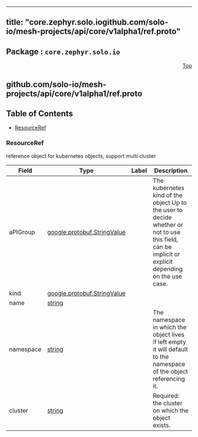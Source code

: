 
---
title: "core.zephyr.solo.iogithub.com/solo-io/mesh-projects/api/core/v1alpha1/ref.proto"
---

## Package : `core.zephyr.solo.io`



<a name="top"></a>

<a name="API Reference for github.com/solo-io/mesh-projects/api/core/v1alpha1/ref.proto"></a>
<p align="right"><a href="#top">Top</a></p>

## github.com/solo-io/mesh-projects/api/core/v1alpha1/ref.proto


## Table of Contents
  - [ResourceRef](#core.zephyr.solo.io.ResourceRef)







<a name="core.zephyr.solo.io.ResourceRef"></a>

### ResourceRef
reference object for kubernetes objects, support multi cluster


| Field | Type | Label | Description |
| ----- | ---- | ----- | ----------- |
| aPIGroup | [google.protobuf.StringValue](#google.protobuf.StringValue) |  | The kubernetes kind of the object Up to the user to decide whether or not to use this field, can be implicit or explicit depending on the use case. |
| kind | [google.protobuf.StringValue](#google.protobuf.StringValue) |  |  |
| name | [string](#string) |  |  |
| namespace | [string](#string) |  | The namespace in which the object lives if left empty it will default to the namespace of the object referencing it. |
| cluster | [string](#string) |  | Required: the cluster on which the object exists. |





 <!-- end messages -->

 <!-- end enums -->

 <!-- end HasExtensions -->

 <!-- end services -->

